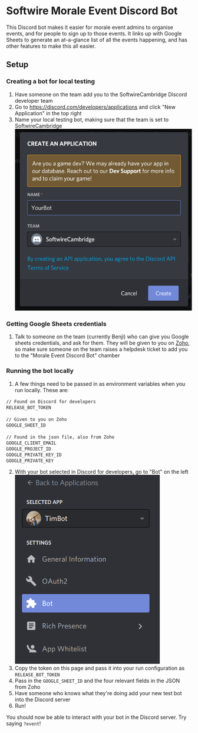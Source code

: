 # Softwire Morale Event Discord Bot

This Discord bot makes it easier for morale event admins to organise events, and for people to sign up to those events.
It links up with Google Sheets to generate an at-a-glance list of all the events happening, and has other features to make this all easier.

## Setup

### Creating a bot for local testing

1. Have someone on the team add you to the SoftwireCambridge Discord developer team
2. Go to https://discord.com/developers/applications and click "New Application" in the top right
3. Name your local testing bot, making sure that the team is set to SoftwireCambridge
![Create application](readme-pics/create-application.png)

### Getting Google Sheets credentials

1. Talk to someone on the team (currently Benji) who can give you Google sheets credentials, and ask for them.
They will be given to you on [Zoho](https://vault.zoho.com/online/main), so make sure someone on the team raises a helpdesk ticket
to add you to the "Morale Event Discord Bot" chamber

### Running the bot locally

1. A few things need to be passed in as environment variables when you run locally. These are:
```
// Found on Discord for developers
RELEASE_BOT_TOKEN

// Given to you on Zoho
GOOGLE_SHEET_ID

// Found in the json file, also from Zoho
GOOGLE_CLIENT_EMAIL
GOOGLE_PROJECT_ID
GOOGLE_PRIVATE_KEY_ID
GOOGLE_PRIVATE_KEY
```
2. With your bot selected in Discord for developers, go to "Bot" on the left
![Bot settings](readme-pics/bot-settings.png)
3. Copy the token on this page and pass it into your run configuration as `RELEASE_BOT_TOKEN`
4. Pass in the `GOOGLE_SHEET_ID` and the four relevant fields in the JSON from Zoho
5. Have someone who knows what they're doing add your new test bot into the Discord server
6. Run!

You should now be able to interact with your bot in the Discord server. Try saying `?event`!
